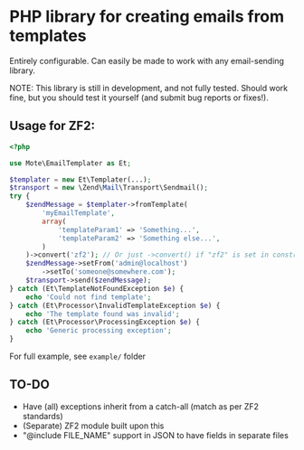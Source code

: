 # PHP library for creating emails from templates

Entirely configurable. Can easily be made to work with any email-sending library.

NOTE: This library is still in development, and not fully tested. Should work fine, but you should test it yourself (and submit bug reports or fixes!).

## Usage for ZF2:

```php
<?php

use Mote\EmailTemplater as Et;

$templater = new Et\Templater(...);
$transport = new \Zend\Mail\Transport\Sendmail();
try {
    $zendMessage = $templater->fromTemplate(
        'myEmailTemplate',
        array(
            'templateParam1' => 'Something...',
            'templateParam2' => 'Something else...',
        )
    )->convert('zf2'); // Or just ->convert() if "zf2" is set in constructor as default
    $zendMessage->setFrom('admin@localhost')
        ->setTo('someone@somewhere.com');
    $transport->send($zendMessage);
} catch (Et\TemplateNotFoundException $e) {
    echo 'Could not find template';
} catch (Et\Processor\InvalidTemplateException $e) {
    echo 'The template found was invalid';
} catch (Et\Processor\ProcessingException $e) {
    echo 'Generic processing exception';
}
```

For full example, see `example/` folder

## TO-DO

+ Have (all) exceptions inherit from a catch-all (match as per ZF2 standards)
+ (Separate) ZF2 module built upon this
+ "@include FILE_NAME" support in JSON to have fields in separate files
